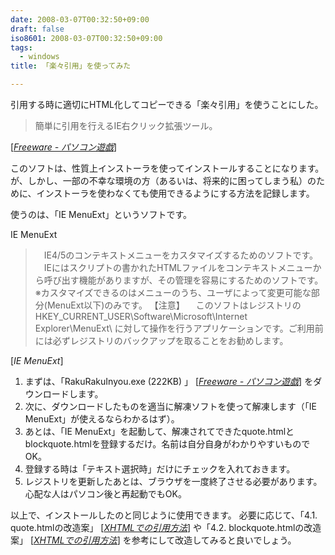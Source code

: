 ```yaml
---
date: 2008-03-07T00:32:50+09:00
draft: false
iso8601: 2008-03-07T00:32:50+09:00
tags:
  - windows
title: 「楽々引用」を使ってみた

---
```


引用する時に適切にHTML化してコピーできる「楽々引用」を使うことにした。

<blockquote cite="http://pasokon-yugi.cool.ne.jp/freeware/#RAKUINYOU" title="Source: Freeware - パソコン遊戯; Accessed Date: 3/7/2008" class="blockquote">
簡単に引用を行えるIE右クリック拡張ツール。
</blockquote>

<div class="cite"> [<cite><a href="http://www.infoseek.co.jp">Freeware - パソコン遊戯</a></cite>] </div>

このソフトは、性質上インストーラを使ってインストールすることになります。
が、しかし、一部の不幸な環境の方（あるいは、将来的に困ってしまう私）のために、インストーラを使わなくても使用できるようにする方法を記録します。


使うのは、「IE MenuExt」というソフトです。

<div class="quotetitle">IE MenuExt</div>

<blockquote cite="http://www.uryusoft.com/software/IEMenuExt/" title="Source: IE MenuExt; Accessed Date: 3/7/2008" class="blockquote">
　IE4/5のコンテキストメニューをカスタマイズするためのソフトです。
　IEにはスクリプトの書かれたHTMLファイルをコンテキストメニューから呼び出す機能がありますが、その管理を容易にするためのソフトです。
※カスタマイズできるのはメニューのうち、ユーザによって変更可能な部分(MenuExt以下)のみです。
【注意】
　このソフトはレジストリの HKEY_CURRENT_USER\Software\Microsoft\Internet Explorer\MenuExt\ に対して操作を行うアプリケーションです。ご利用前には必ずレジストリのバックアップを取ることをお勧めします。 
</blockquote>

<div class="cite"> [<cite>IE MenuExt</cite>] </div>

<ol>
  <li>まずは、「<quote>RakuRakuInyou.exe (222KB) </quote>」 [<cite title="Source: Freeware - パソコン遊戯; Accessed Date: 3/7/2008"><a href="http://www.infoseek.co.jp">Freeware - パソコン遊戯</a></cite>] をダウンロードします。</li>
  <li>次に、ダウンロードしたものを適当に解凍ソフトを使って解凍します（「IE MenuExt」が使えるならわかるはず）。</li>
  <li>あとは、「IE MenuExt」を起動して、解凍されてできたquote.htmlとblockquote.htmlを登録するだけ。名前は自分自身がわかりやすいものでOK。</li>
  <li>登録する時は「テキスト選択時」だけにチェックを入れておきます。</li>
  <li>レジストリを更新したあとは、ブラウザを一度終了させる必要があります。心配な人はパソコン後と再起動でもOK。</li>
</ol>

以上で、インストールしたのと同じように使用できます。
必要に応じて、「<quote>4.1. quote.htmlの改造案</quote>」 [<cite title="Source: XHTMLでの引用方法; Accessed Date: 3/7/2008"><a href="http://www.nagaitosiya.com/c/quotation.html">XHTMLでの引用方法</a></cite>] や「<quote>4.2. blockquote.htmlの改造案</quote>」 [<cite title="Source: XHTMLでの引用方法; Accessed Date: 3/7/2008"><a href="http://www.nagaitosiya.com/c/quotation.html">XHTMLでの引用方法</a></cite>] を参考にして改造してみると良いでしょう。
